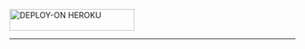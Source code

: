 
<a 
href="https://dashboard.heroku.com/new?template=https://github.com/humphreymbise/Queen_FAITH-MD-V5"><img title="DEPLOY-ON HEROKU" src="https://img.shields.io/badge/DEPLOY-ON HEROKU-h?color=blue&style=for-the-badge&logo=nike" width="220" height="38.45"/></a></p>
________________

